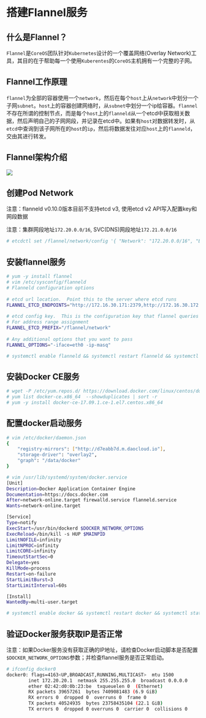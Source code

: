 # 搭建Flannel服务

## 什么是Flannel？
`Flannel`是`CoreOS`团队针对`Kubernetes`设计的一个覆盖网络(Overlay Network)工具，其目的在于帮助每一个使用`Kuberentes`的`CoreOS`主机拥有一个完整的子网。

## Flannel工作原理
`flannel`为全部的容器使用一个`network`，然后在每个`host`上从`network`中划分一个子网`subnet`。`host`上的容器创建网络时，从`subnet`中划分一个ip给容器。`flannel`不存在所谓的控制节点，而是每个`host`上的`flanneld`从一个etcd中获取相关数据，然后声明自己的子网网段，并记录在etcd中。如果有`host`对数据转发时，从`etcd`中查询到该子网所在的`host`的`ip`，然后将数据发往对应`host`上的`flanneld`，交由其进行转发。

## Flannel架构介绍

![](https://github.com/coreos/flannel/blob/master/packet-01.png)

## 创建Pod Network

注意：flanneld v0.10.0版本目前不支持etcd v3, 使用etcd v2 API写入配置key和网段数据

注意：集群网段地址`172.20.0.0/16`, SVC(DNS)网段地址`172.21.0.0/16`

``` bash
# etcdctl set /flannel/network/config '{ "Network": "172.20.0.0/16", "Backend": { "Type": "host-gw" } }'
```

## 安装flannel服务

``` bash
# yum -y install flannel
# vim /etc/sysconfig/flanneld
# Flanneld configuration options  
 
# etcd url location.  Point this to the server where etcd runs
FLANNEL_ETCD_ENDPOINTS="http://172.16.30.171:2379,http://172.16.30.172:2379,http://172.16.30.173:2379"
 
# etcd config key.  This is the configuration key that flannel queries
# For address range assignment
FLANNEL_ETCD_PREFIX="/flannel/network"
 
# Any additional options that you want to pass
FLANNEL_OPTIONS="-iface=eth0 -ip-masq"

# systemctl enable flanneld && systemctl restart flanneld && systemctl status flanneld
```

## 安装Docker CE服务
``` bash
# wget -P /etc/yum.repos.d/ https://download.docker.com/linux/centos/docker-ce.repo
# yum list docker-ce.x86_64  --showduplicates | sort -r
# yum -y install docker-ce-17.09.1.ce-1.el7.centos.x86_64
```
## 配置docker启动服务

``` bash
# vim /etc/docker/daemon.json
{
    "registry-mirrors": ["http://d7eabb7d.m.daocloud.io"],
    "storage-driver": "overlay2",
    "graph": "/data/docker"
}

# vim /usr/lib/systemd/system/docker.service
[Unit]
Description=Docker Application Container Engine
Documentation=https://docs.docker.com
After=network-online.target firewalld.service flanneld.service
Wants=network-online.target

[Service]
Type=notify
ExecStart=/usr/bin/dockerd $DOCKER_NETWORK_OPTIONS
ExecReload=/bin/kill -s HUP $MAINPID
LimitNOFILE=infinity
LimitNPROC=infinity
LimitCORE=infinity
TimeoutStartSec=0
Delegate=yes
KillMode=process
Restart=on-failure
StartLimitBurst=3
StartLimitInterval=60s

[Install]
WantedBy=multi-user.target

# systemctl enable docker && systemctl restart docker && systemctl status docker
```
## 验证Docker服务获取IP是否正常

注意：如果Docker服务没有获取正确的IP地址，请检查Docker启动脚本是否配置`$DOCKER_NETWORK_OPTIONS`参数；并检查flannel服务是否正常启动。

``` bash
# ifconfig docker0
docker0: flags=4163<UP,BROADCAST,RUNNING,MULTICAST>  mtu 1500
        inet 172.20.20.1  netmask 255.255.255.0  broadcast 0.0.0.0
        ether 02:42:d0:0b:23:be  txqueuelen 0  (Ethernet)
        RX packets 39657261  bytes 7409081483 (6.9 GiB)
        RX errors 0  dropped 0  overruns 0  frame 0
        TX packets 40524935  bytes 23758435104 (22.1 GiB)
        TX errors 0  dropped 0 overruns 0  carrier 0  collisions 0
```
